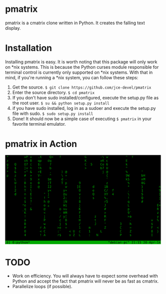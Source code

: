 pmatrix
=======

pmatrix is a cmatrix clone written in Python. It creates the falling text display.

Installation
============

Installing pmatrix is easy. It is worth noting that this package will only work on \*nix systems. This is because the Python curses module responsible for terminal control is currently only supported on \*nix systems. With that in mind, if you're running a \*nix system, you can follow these steps:

1. Get the source. `$ git clone https://github.com/jce-devel/pmatrix`
2. Enter the source directory. `$ cd pmatrix`
3. If you don't have sudo installed/configured, execute the setup.py file as the root user. `$ su && python setup.py install`
4. if you have sudo installed, log in as a sudoer and execute the setup.py file with sudo. `$ sudo setup.py install`
5. Done! It should now be a simple case of executing `$ pmatrix` in your favorite terminal emulator.

pmatrix in Action
=================

![](images/action.png)

TODO
====

* Work on efficiency. You will always have to expect some overhead with Python and accept the fact that pmatrix will never be as fast as cmatrix.
* Parallelize loops (if possible).
